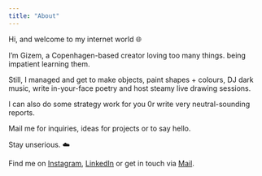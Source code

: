 ```yaml
---
title: "About"
---
```

Hi, and welcome to my internet world 🌐

I’m Gizem, a Copenhagen-based creator loving too many things. being impatient learning them.

Still, I managed and get to make objects, paint shapes + colours, DJ dark music, write in-your-face poetry and host steamy live drawing sessions.

I can also do some strategy work for you 0r write very neutral-sounding reports.

Mail me for inquiries, ideas for projects or to say hello.

Stay unserious. ☁️

Find me on [Instagram](https://www.instagram.com/gizisvisible/), [LinkedIn](https://www.linkedin.com/in/gizem-arici-36412310b/) or get in touch via [Mail](mailto:gizem.arici@icloud.com).